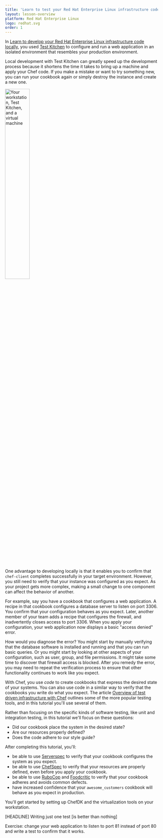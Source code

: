 ```yaml
---
title: 'Learn to test your Red Hat Enterprise Linux infrastructure code'
layout: lesson-overview
platform: Red Hat Enterprise Linux
logo: redhat.svg
order: 1
---
```

In [Learn to develop your Red Hat Enterprise Linux infrastructure code locally](/local-development/rhel/), you used [Test Kitchen](http://kitchen.ci) to configure and run a web application in an isolated environment that resembles your production environment.

Local development with Test Kitchen can greatly speed up the development process because it shortens the time it takes to bring up a machine and apply your Chef code. If you make a mistake or want to try something new, you can run your cookbook again or simply destroy the instance and create a new one.

<img src="/assets/images/networks/workstation-vm.png" style="width:40%; box-shadow: none;" alt="Your workstation, Test Kitchen, and a virtual machine" />

One advantage to developing locally is that it enables you to confirm that `chef-client` completes successfully in your target environment. However, you still need to verify that your instance was configured as you expect. As your project gets more complex, making a small change to one component can affect the behavior of another.

For example, say you have a cookbook that configures a web application. A recipe in that cookbook configures a database server to listen on port 3306. You confirm that your configuration behaves as you expect. Later, another member of your team adds a recipe that configures the firewall, and inadvertently closes access to port 3306. When you apply your configuration, your web application now displays a basic "access denied" error.

How would you diagnose the error? You might start by manually verifying that the database software is installed and running and that you can run basic queries. Or you might start by looking at other aspects of your configuration, such as user, group, and file permissions. It might take some time to discover that firewall access is blocked. After you remedy the error, you may need to repeat the verification process to ensure that other functionality continues to work like you expect.

With Chef, you use _code_ to create cookbooks that express the desired state of your systems. You can also use code in a similar way to verify that the cookbooks you write do what you expect. The article [Overview of test driven infrastructure with Chef](/skills/test-driven-development/) outlines some of the more popular testing tools, and in this tutorial you'll use several of them.

Rather than focusing on the specific kinds of software testing, like unit and integration testing, in this tutorial we'll focus on these questions:

* Did our cookbook place the system in the desired state?
* Are our resources properly defined?
* Does the code adhere to our style guide?

After completing this tutorial, you'll:

* be able to use [Serverspec](http://serverspec.org) to verify that your cookbook configures the system as you expect.
* be able to use [ChefSpec](http://sethvargo.github.io/chefspec/) to verify that your resources are properly defined, even before you apply your cookbook.
* be able to use [RuboCop](https://github.com/bbatsov/rubocop) and [Foodcritic](http://acrmp.github.io/foodcritic/) to verify that your cookbook adheres and avoids common defects.
* have increased confidence that your `awesome_customers` cookbook will behave as you expect in production.

You'll get started by setting up ChefDK and the virtualization tools on your workstation.

[HEADLINE] Writing just one test [is better than nothing]



Exercise: change your web application to listen to port 81 instead of port 80 and write a test to confirm that it works.
